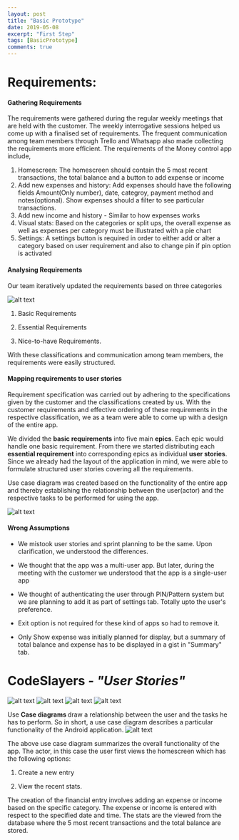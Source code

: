 ```yaml
---
layout: post
title: "Basic Prototype"
date: 2019-05-08
excerpt: "First Step"
tags: [BasicPrototype]
comments: true
---
```


<h1><b>Requirements:</b></h1>

<h4><b>Gathering Requirements</b></h4>

The requirements were gathered during the regular weekly meetings that are held with the customer. The weekly interrogative sessions helped us come up with a finalised set of requirements. The frequent communication among team members through Trello and Whatsapp also made collecting the requirements more efficient. The requirements of the Money control app include, 

1. Homescreen: The homescreen should contain the 5 most recent transactions, the total balance and a button to add expense or income
2. Add new expenses and history: Add expenses should have the following fields Amount(Only number), date, categroy, payment method and notes(optional). Show expenses should a filter to see particular transactions. 
3. Add new income and history - Similar to how expenses works  
4. Visual stats: Based on the categories or split ups, the overall expense as well as expenses per category must be illustrated with a pie chart
5. Settings: A settings button is required in order to either add or alter a category based on user requirement and also to change pin if pin option is activated 

<h4><b>Analysing Requirements </b></h4>
Our team iteratively updated the requirements based on three categories

![alt text](https://live.staticflickr.com/65535/32882269937_f243e0a4c7_o_d.png)

1. Basic Requirements

2. Essential Requirements

3. Nice-to-have Requirements.

With these classifications and communication among team members, the requirements were easily structured.

<h4><b>Mapping requirements to user stories</b></h4>

Requirement specification was carried out by adhering to the specifications given by the customer and the classifications created by us. With the customer requirements and effective ordering of these requirements in the respective classification, we as a team were able to come up with a design of the entire app.

We divided the <b>basic requirements</b> into five main <b>epics</b>. Each epic would handle one basic requirement. From there we started distributing each <b>essential requirement</b> into corresponding epics as individual <b>user stories</b>. Since we already had the layout of the application in mind, we were able to formulate  structured user stories covering all the requirements. 

Use case diagram was created based on the functionality of the entire app and thereby establishing the relationship between the user(actor) and the respective tasks to be performed for using the app.

![alt text](https://live.staticflickr.com/65535/47766134651_ebec2fd96e_o_d.png)

<h4><b>Wrong Assumptions</b></h4>

* We mistook user stories and sprint planning to be the same. Upon clarification, we understood the differences.

* We thought that the app was a multi-user app. But later, during the meeting with the customer we understood that the app is a single-user app

* We thought of authenticating the user through PIN/Pattern system but we are planning to add it as part of settings tab.
Totally upto the user's preference.

* Exit option is not required for these kind of apps so had to remove it.

* Only Show expense was initially planned for display, but a summary of total balance and expense has to be displayed in a gist in "Summary" tab.

<h1><b>CodeSlayers</b><i> - "User Stories"</i></h1>

![alt text](https://live.staticflickr.com/65535/47766134841_8797f07839_o_d.png)
![alt text](https://live.staticflickr.com/65535/47713724822_5606122c2b_o_d.png)
![alt text](https://live.staticflickr.com/65535/47766134711_9de71bfffb_o_d.png)
![alt text](https://live.staticflickr.com/65535/47766134681_112730dbdd_o_d.png)


Use <b>Case diagrams </b> draw a relationship between the user and the tasks he has to perform. So in short, a use case diagram describes a particular functionality of the Android application.
![alt text](https://live.staticflickr.com/65535/47766134881_eef4db00aa_o_d.png)

The above use case diagram summarizes the overall  functionality of the app. The actor, in this case the user first views the homescreen which has the following options:
1. Create a new entry

2. View the recent stats.

The creation of the financial entry involves adding an expense or income based on the specific category. The expense or income is entered with respect to the specified date and time.
The stats are the viewed from the database where the 5 most recent transactions and the total balance are stored.

<!--<h1> Working video </h1>
![alt text](https://www.flickr.com/video_download.gne?id=32822689097)
<h1>App downloadable link </h1>-->











